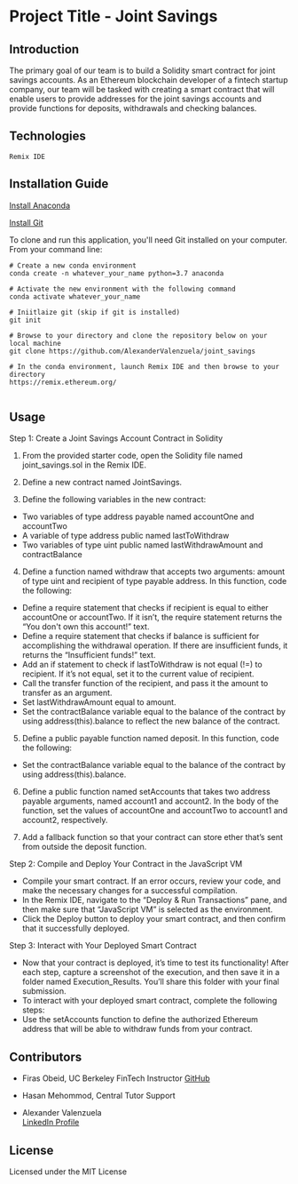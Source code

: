# Project Title - Joint Savings

## Introduction
The primary goal of our team is to build a Solidity smart contract for joint savings accounts.  As an Ethereum blockchain developer of a fintech startup company, our team will be tasked with creating a smart contract that will enable users to provide addresses for the joint savings accounts and provide functions for deposits, withdrawals and checking balances.   

## Technologies
`Remix IDE`


## Installation Guide

[Install Anaconda](https://www.anaconda.com/download/)

[Install Git](https://git-scm.com/downloads) 


To clone and run this application, you'll need Git installed on your computer.
From your command line:
```
# Create a new conda environment
conda create -n whatever_your_name python=3.7 anaconda

# Activate the new environment with the following command
conda activate whatever_your_name

# Iniitlaize git (skip if git is installed)
git init

# Browse to your directory and clone the repository below on your local machine
git clone https://github.com/AlexanderValenzuela/joint_savings

# In the conda environment, launch Remix IDE and then browse to your directory
https://remix.ethereum.org/


```

## Usage
Step 1: Create a Joint Savings Account Contract in Solidity

1. From the provided starter code, open the Solidity file named joint_savings.sol in the Remix IDE.

2. Define a new contract named JointSavings.

3. Define the following variables in the new contract:

* Two variables of type address payable named accountOne and accountTwo
* A variable of type address public named lastToWithdraw
* Two variables of type uint public named lastWithdrawAmount and contractBalance

4. Define a function named withdraw that accepts two arguments: amount of type uint and recipient of type payable address. In this function, code the following:

* Define a require statement that checks if recipient is equal to either accountOne or accountTwo. If it isn’t, the require statement returns the “You don't own this account!” text.
* Define a require statement that checks if balance is sufficient for accomplishing the withdrawal operation. If there are insufficient funds, it returns the “Insufficient funds!” text.
* Add an if statement to check if lastToWithdraw is not equal (!=) to recipient. If it’s not equal, set it to the current value of recipient.
* Call the transfer function of the recipient, and pass it the amount to transfer as an argument.
* Set lastWithdrawAmount equal to amount.
* Set the contractBalance variable equal to the balance of the contract by using address(this).balance to reflect the new balance of the contract.

5. Define a public payable function named deposit. In this function, code the following:

* Set the contractBalance variable equal to the balance of the contract by using address(this).balance.

6. Define a public function named setAccounts that takes two address payable arguments, named account1 and account2. In the body of the function, set the values of accountOne and accountTwo to account1 and account2, respectively.

7. Add a fallback function so that your contract can store ether that’s sent from outside the deposit function.


Step 2: Compile and Deploy Your Contract in the JavaScript VM
* Compile your smart contract. If an error occurs, review your code, and make the necessary changes for a successful compilation.<br>
* In the Remix IDE, navigate to the “Deploy & Run Transactions” pane, and then make sure that “JavaScript VM” is selected as the environment.<br>
* Click the Deploy button to deploy your smart contract, and then confirm that it successfully deployed.

Step 3: Interact with Your Deployed Smart Contract
* Now that your contract is deployed, it’s time to test its functionality! After each step, capture a screenshot of the execution, and then save it in a folder named Execution_Results. You’ll share this folder with your final submission.<br>
* To interact with your deployed smart contract, complete the following steps:<br>
* Use the setAccounts function to define the authorized Ethereum address that will be able to withdraw funds from your contract.




## Contributors
- Firas Obeid, UC Berkeley FinTech Instructor
[GitHub](<https://github.com/firobeid>)

- Hasan Mehommod, Central Tutor Support

- Alexander Valenzuela<br>
[LinkedIn Profile](<https://www.linkedin.com/in/alex-valenzuela-97826842/>)


## License
Licensed under the MIT License

